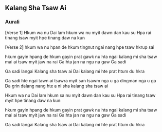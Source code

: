 ## Kalang Sha Tsaw Ai

### Aurali

[Verse 1]
Hkum wa nu Dai lam hkum wa nu
myit dawn dan kau su
Hpa rai tinang tsaw myit hpe
tinang daw na kun

[Verse 2]
hkum wa nu hpan de hkum tingnut
ngai nang hpe tsaw hkrup sai

hkum gayin hpang de hkum gayin
prat gawk nu hta ngai
kalang mi sha tsaw mai ai
tsaw myit jaw na rai
Ga hta jan na ngu na gaw
Ga sadi

Ga sadi langai
Kalang sha tsaw ai
Dai kalang mi hte
prat htum du hkra

Ga sadi hte ngai
tawn ai tsawra myit
san tsawm nga u ga
dingman nga u ga
Da grin dalang
nang hte a ni sha
kalang sha tsaw ai

Hkum wa nu Dai lam hkum sa nu
myit dawn dan kau su
Hpa rai tinang tsaw myit hpe tinang daw na kun

hkum gayin hpang de hkum gayin
prat gawk nu hta ngai
kalang mi sha tsaw mai ai
tsaw myit jaw na rai
Ga hta jan na ngu na gaw
Ga sadi

Ga sadi langai
Kalang sha tsaw ai
Dai kalang mi hte
prat htum du hkra
